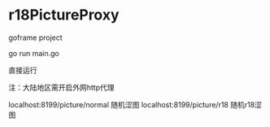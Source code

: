 # r18PictureProxy

goframe project

go run main.go 

直接运行 

注：大陆地区需开启外网http代理 

localhost:8199/picture/normal 随机涩图 
localhost:8199/picture/r18 随机r18涩图 

